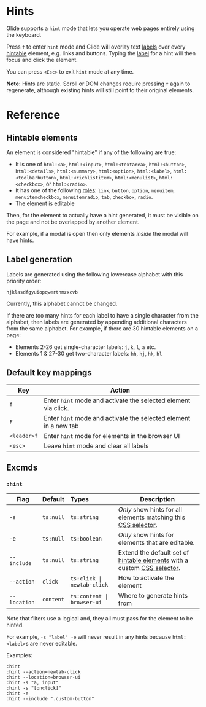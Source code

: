 # Hints

Glide supports a `hint` mode that lets you operate web pages entirely using the keyboard.

Press `f` to enter `hint` mode and Glide will overlay text [labels](#label-generation) over every [hintable](#hintable-elements) element, e.g. links and buttons. Typing the [label](#label-generation) for a hint will then focus and click the element.

You can press `<Esc>` to exit `hint` mode at any time.

**Note:** Hints are static. Scroll or DOM changes require pressing `f` again to regenerate, although existing hints will still point to their original elements.

# Reference

## Hintable elements

An element is considered "hintable" if any of the following are true:

- It is one of `html:<a>`, `html:<input>`, `html:<textarea>`, `html:<button>`, `html:<details>`, `html:<summary>`, `html:<option>`, `html:<label>`, `html:<toolbarbutton>`, `html:<richlistitem>`, `html:<menulist>`, `html:<checkbox>`, or `html:<radio>`.
- It has one of the following [roles](https://developer.mozilla.org/en-US/docs/Web/Accessibility/ARIA/Reference/Roles): `link`, `button`, `option`, `menuitem`, `menuitemcheckbox`, `menuitemradio`, `tab`, `checkbox`, `radio`.
- The element is editable

Then, for the element to actually have a hint generated, it must be visible on the page and not be overlapped by another element.

For example, if a modal is open then only elements _inside_ the modal will have hints.

<!-- TODO: link `editable` to other docs explaining it once they exist -->

## Label generation

Labels are generated using the following lowercase alphabet with this priority order:

```
hjklasdfgyuiopqwertnmzxcvb
```

Currently, this alphabet cannot be changed.

If there are too many hints for each label to have a single character from the alphabet, then labels are generated by appending additional characters from the same alphabet. For example, if there are 30 hintable elements on a page:

- Elements 2-26 get single-character labels: `j`, `k`, `l`, `a` etc.
- Elements 1 & 27-30 get two-character labels: `hh`, `hj`, `hk`, `hl`

## Default key mappings

| Key         | Action                                                           |
| ----------- | ---------------------------------------------------------------- |
| `f`         | Enter `hint` mode and activate the selected element via click.   |
| `F`         | Enter `hint` mode and activate the selected element in a new tab |
| `<leader>f` | Enter `hint` mode for elements in the browser UI                 |
| `<esc>`     | Leave `hint` mode and clear all labels                           |

<!-- TODO: link `<leader>` to other docs explaining the leader key once they exist. -->

## Excmds

### `:hint`

| Flag         | Default   | Types                      | Description                                                                                                                                                     |
| ------------ | --------- | :------------------------- | --------------------------------------------------------------------------------------------------------------------------------------------------------------- |
| `-s`         | `ts:null` | `ts:string`                | _Only_ show hints for all elements matching this [CSS selector](https://developer.mozilla.org/en-US/docs/Web/CSS/CSS_selectors).                                |
| `-e`         | `ts:null` | `ts:boolean`               | _Only_ show hints for elements that are editable.                                                                                                               |
| `--include`  | `ts:null` | `ts:string`                | Extend the default set of [hintable elements](#hintable-elements) with a custom [CSS selector](https://developer.mozilla.org/en-US/docs/Web/CSS/CSS_selectors). |
| `--action`   | `click`   | `ts:click \| newtab-click` | How to activate the element                                                                                                                                     |
| `--location` | `content` | `ts:content \| browser-ui` | Where to generate hints from                                                                                                                                    |

Note that filters use a logical and, they all must pass for the element to be hinted.

For example, `-s "label" -e` will never result in any hints because `html:<label>`s are never editable.

Examples:

```
:hint
:hint --action=newtab-click
:hint --location=browser-ui
:hint -s "a, input"
:hint -s "[onclick]"
:hint -e
:hint --include ".custom-button"
```
